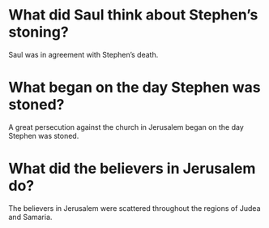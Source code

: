 # What did Saul think about Stephen’s stoning?

Saul was in agreement with Stephen’s death.

# What began on the day Stephen was stoned?

A great persecution against the church in Jerusalem began on the day Stephen was stoned.

# What did the believers in Jerusalem do?

The believers in Jerusalem were scattered throughout the regions of Judea and Samaria.
